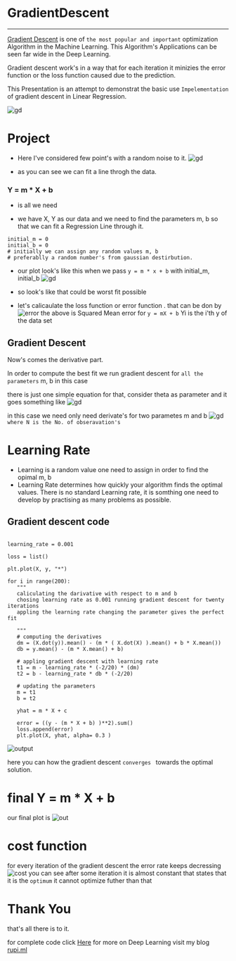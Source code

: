 # GradientDescent
-------------------

<a href = "https://en.wikipedia.org/wiki/Gradient_descent">Gradient Descent</a> is one of `the most popular and important` optimization Algorithm in the Machine Learning. This Algorithm's Applications can be seen far wide in the Deep Learning.

Gradient descent work's in a way that for each iteration it minizies the error function or the loss function caused due to the prediction.

This Presentation is an attempt to demonstrat the basic use `Impelementation` of gradient descent in Linear Regression.

![gd](https://github.com/mattnedrich/GradientDescentExample/blob/master/gradient_descent_example.gif)


# Project

- Here I've considered few point's with a random noise to it.
![gd](https://github.com/Rupii/GradientDescent/blob/master/images/data.png?raw=true)

- as you can see we can fit a line throgh the data. 

### Y = m * X + b
+ is all we need

- we have X, Y as our data and we need to find the parameters m, b so that we can fit a Regression Line through it.
```{pthon}
initial_m = 0
initial_b = 0
# initially we can assign any random values m, b 
# preferablly a random number's from gaussian destirbution.
```
- our plot look's like this when we pass `y = m * x + b` with initial_m, initial_b ![gd](https://github.com/Rupii/GradientDescent/blob/master/images/initial_plot.png?raw=true)

- so look's like that could be worst fit possible
- let's calicaulate the loss function or error function .
that can be don by ![error](https://spin.atomicobject.com/wp-content/uploads/linear_regression_error1.png)
the above is Squared Mean error for `y = mX + b`  Yi is the i'th y of the data set

Gradient Descent
-------------------


Now's comes the derivative part.

In order to compute the best fit we run gradient descent for  `all the parameters` m, b in this case

there is just one simple equation for that, consider theta as parameter and it goes something like ![gd](https://www.codeproject.com/KB/recipes/879043/GradientDescent.jpg)


in this case we need only need derivate's for two parametes m and b ![gd](https://spin.atomicobject.com/wp-content/uploads/linear_regression_gradient1.png)
 `where N is the No. of obseravation's`

# Learning Rate
- Learning is a random value one need to assign in order to find the opimal m, b
- Learning Rate determines how quickly your algorithm finds the optimal values.
 There is no standard Learning rate, it is somthing one need to develop by practising as many problems as possible.
 
 Gradient descent code
 ---------------------------
 ```{python}
 
learning_rate = 0.001

loss = list()

plt.plot(X, y, "*")

for i in range(200):
    """
    caliculating the darivative with respect to m and b 
    chosing learning rate as 0.001 running gradient descent for twenty iterations
    appling the learning rate changing the parameter gives the perfect fit
    
    """
    # computing the derivatives
    dm = (X.dot(y)).mean() - (m * ( X.dot(X) ).mean() + b * X.mean())
    db = y.mean() - (m * X.mean() + b)

    # appling gradient descent with learning rate
    t1 = m - learning_rate * (-2/20) * (dm) 
    t2 = b - learning_rate * db * (-2/20)

    # updating the parameters
    m = t1
    b = t2
    
    yhat = m * X + c
    
    error = ((y - (m * X + b) )**2).sum()
    loss.append(error)
    plt.plot(X, yhat, alpha= 0.3 )
```
![output](https://github.com/Rupii/GradientDescent/blob/master/images/gradient.png?raw=true)

here you can how the gradient descent `converges ` towards the optimal solution.

# final Y = m * X + b

our final plot is ![out](https://github.com/Rupii/GradientDescent/blob/master/images/final_gradient.png?raw=true)

# cost function

for every iteration of the gradient descent the error rate keeps decressing
![cost](https://github.com/Rupii/GradientDescent/blob/master/images/loss.png?raw=true)
you can see after some iteration it is almost constant that states that it is the `optimum` it cannot optimize futher than that

# Thank You
that's all there is to it.

for complete code click <a href = "https://github.com/Rupii/GradientDescent/blob/master/Simple%20linear%20Regression.ipynb">Here</a> 
for more on Deep Learning 
visit my blog <a href = "www.rupi.ml"> rupi.ml </a>
